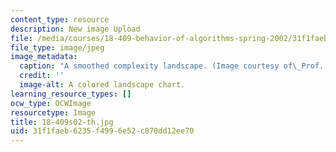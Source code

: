 ```yaml
---
content_type: resource
description: New image Upload
file: /media/courses/18-409-behavior-of-algorithms-spring-2002/31f1faeb6235f4996e52c870dd12ee70_18-409s02-th.jpg
file_type: image/jpeg
image_metadata:
  caption: "A smoothed complexity landscape. (Image courtesy of\_Prof. Daniel Spielman.)"
  credit: ''
  image-alt: A colored landscape chart.
learning_resource_types: []
ocw_type: OCWImage
resourcetype: Image
title: 18-409s02-th.jpg
uid: 31f1faeb-6235-f499-6e52-c870dd12ee70
---
```

